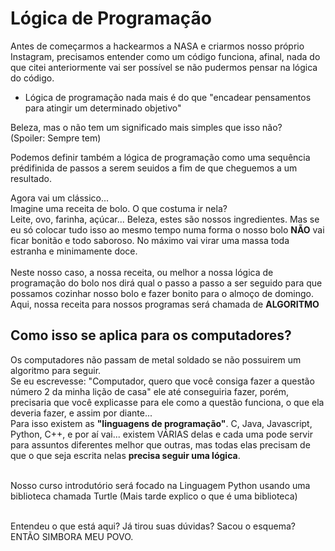 # Lógica de Programação
Antes de começarmos a hackearmos a NASA e criarmos nosso próprio Instagram, precisamos entender como um código funciona, afinal, nada do que citei anteriormente vai ser possível se não pudermos pensar na lógica do código.
- Lógica de programação nada mais é do que "encadear pensamentos para atingir um determinado objetivo"

Beleza, mas o não tem um significado mais simples que isso não?<br>
(Spoiler: Sempre tem)

Podemos definir também a lógica de programação como uma sequência prédifinida de passos a serem seuidos a fim de que cheguemos a um resultado.<br>

Agora vai um clássico... <br>
Imagine uma receita de bolo. O que costuma ir nela?<br>
Leite, ovo, farinha, açúcar... Beleza, estes são nossos ingredientes. Mas se eu só colocar tudo isso ao mesmo tempo numa forma o nosso bolo <strong>NÃO</strong> vai ficar bonitão e todo saboroso. No máximo vai virar uma massa toda estranha e minimamente doce.<br>
<br> Neste nosso caso, a nossa receita, ou melhor a nossa lógica de programação do bolo nos dirá qual o passo a passo a ser seguido para que possamos cozinhar nosso bolo e fazer bonito para o almoço de domingo.
<br> Aqui, nossa receita para nossos programas será chamada de <strong> ALGORITMO </strong>

## Como isso se aplica para os computadores?
Os computadores não passam de metal soldado se não possuirem um algoritmo para seguir.<br>
Se eu escrevesse: "Computador, quero que você consiga fazer a questão número 2 da minha lição de casa" ele até conseguiria fazer, porém, precisaria que você explicasse para ele como a questão funciona, o que ela deveria fazer, e assim por diante...<br>
Para isso existem as <strong>"linguagens de programação"</strong>. C, Java, Javascript, Python, C++, e por aí vai... existem VÁRIAS delas e cada uma pode servir para assuntos diferentes melhor que outras, mas todas elas precisam de que o que seja escrita nelas <strong>precisa seguir uma lógica</strong>.

<br> Nosso curso introdutório será focado na Linguagem Python usando uma biblioteca chamada Turtle (Mais tarde explico o que é uma biblioteca)<br>

<br> Entendeu o que está aqui? Já tirou suas dúvidas? Sacou o esquema? ENTÃO SIMBORA MEU POVO.
